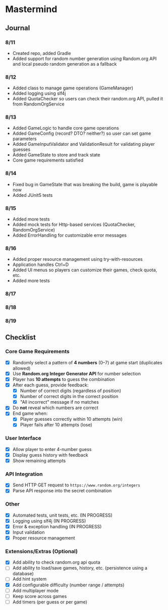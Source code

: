 # Mastermind




## Journal
### 8/11
- Created repo, added Gradle
- Added support for random number generation using Random.org API and local pseudo random generation as a fallback

### 8/12
- Added class to manage game operations (GameManager)
- Added logging using slf4j
- Added QuotaChecker so users can check their random.org API, pulled it from RandomOrgService

### 8/13
- Added GameLogic to handle core game operations
- Added GameConfig (record? DTO? neither?) so user can set game parameters
- Added GameInputValidator and ValidationResult for validating player guesses
- Added GameState to store and track state
- Core game requirements satisfied

### 8/14
- Fixed bug in GameState that was breaking the build, game is playable now
- Added JUnit5 tests

### 8/15
- Added more tests
- Added mock tests for Http-based services (QuotaChecker, RandomOrgService)
- Added ErrorHandling for customizable error messages

### 8/16
- Added proper resource management using try-with-resources 
- Application handles Ctrl+D
- Added UI menus so players can customize their games, check quota, etc.
- Added more tests

### 8/17

### 8/18

### 8/19

## Checklist
### Core Game Requirements
- [X] Randomly select a pattern of **4 numbers** (0–7) at game start (duplicates allowed)
- [X] Use **Random.org Integer Generator API** for number selection
- [X] Player has **10 attempts** to guess the combination
- [X] After each guess, provide feedback:
  - [X] Number of correct digits (regardless of position)
  - [X] Number of correct digits in the correct position
  - [X] "All incorrect" message if no matches
- [X] Do **not** reveal which numbers are correct
- [X] End game when:
  - [X] Player guesses correctly within 10 attempts (win)
  - [X] Player fails after 10 attempts (lose)

### User Interface
- [X] Allow player to enter 4-number guess
- [X] Display guess history with feedback
- [X] Show remaining attempts

### API Integration
- [X] Send HTTP GET request to `https://www.random.org/integers`
- [X] Parse API response into the secret combination

### Other
- [X] Automated tests, unit tests, etc.   (IN PROGRESS)
- [X] Logging using slf4j   (IN PROGRESS)
- [X] Error & exception handling   (IN PROGRESS)
- [X] Input validation
- [X] Proper resource management

### Extensions/Extras (Optional)
- [X] Add ability to check random.org api quota
- [ ] Add ability to load/save games, history, etc. (persistence using a database)
- [ ] Add hint system
- [X] Add configurable difficulty (number range / attempts)
- [ ] Add multiplayer mode
- [ ] Keep score across games
- [ ] Add timers (per guess or per game)
